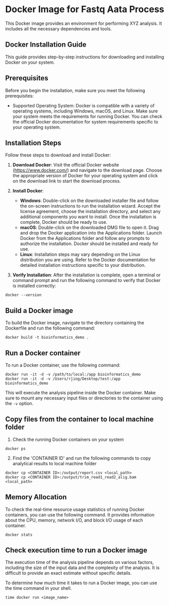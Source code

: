 # Docker Image for Fastq Aata Process

This Docker image provides an environment for performing XYZ analysis. It includes all the necessary dependencies and tools.


## Docker Installation Guide

This guide provides step-by-step instructions for downloading and installing Docker on your system.

## Prerequisites

Before you begin the installation, make sure you meet the following prerequisites:

- Supported Operating System: Docker is compatible with a variety of operating systems, including Windows, macOS, and Linux. Make sure your system meets the requirements for running Docker. You can check the official Docker documentation for system requirements specific to your operating system.

## Installation Steps

Follow these steps to download and install Docker:

1. **Download Docker**: Visit the official Docker website (https://www.docker.com/) and navigate to the download page. Choose the appropriate version of Docker for your operating system and click on the download link to start the download process.

2. **Install Docker**:
   - **Windows**: Double-click on the downloaded installer file and follow the on-screen instructions to run the installation wizard. Accept the license agreement, choose the installation directory, and select any additional components you want to install. Once the installation is complete, Docker should be ready to use.
   - **macOS**: Double-click on the downloaded DMG file to open it. Drag and drop the Docker application into the Applications folder. Launch Docker from the Applications folder and follow any prompts to authorize the installation. Docker should be installed and ready for use.
   - **Linux**: Installation steps may vary depending on the Linux distribution you are using. Refer to the Docker documentation for detailed installation instructions specific to your distribution.

3. **Verify Installation**: After the installation is complete, open a terminal or command prompt and run the following command to verify that Docker is installed correctly:

```shell
docker --version
```


## Build a Docker image

To build the Docker image, navigate to the directory containing the Dockerfile and run the following command:

```docker
docker build -t bioinformatics_demo .
```

## Run a Docker container

To run a Docker container, use the following command:

```docker
docker run -it -d -v /path/to/local:/app bioinformatics_demo
docker run -it -d -v /Users/rjing/Desktop/test:/app bioinformatics_demo
```

This will execute the analysis pipeline inside the Docker container. Make sure to mount any necessary input files or directories to the container using the `-v` option.


## Copy files from the container to local machine folder

1. Check the running Docker containers on your system
```docker
docker ps
```

2. Find the 'CONTAINER ID' and run the following commands to copy analytical results to local machine folder

```docker
docker cp <CONTAINER ID>:/output/report.csv <local_path>
docker cp <CONTAINER ID>:/output/trim_read1_read2_alig.bam <local_path>

```

## Memory Allocation
To check the real-time resource usage statistics of running Docker containers, you can use the following command. It provides information about the CPU, memory, network I/O, and block I/O usage of each container.

```docker
docker stats
```


## Check execution time to run a Docker image

The execution time of the analysis pipeline depends on various factors, including the size of the input data and the complexity of the analysis. It is difficult to provide an exact estimate without specific details.

To determine how much time it takes to run a Docker image, you can use the time command in your shell.

```docker
time docker run <image_name>
```